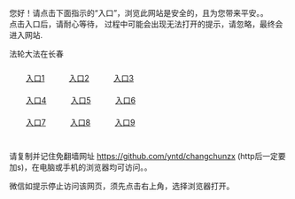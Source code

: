 您好！请点击下面指示的“入口”，浏览此网站是安全的，且为您带来平安。。 <br/>
点击入口后，请耐心等待， 过程中可能会出现无法打开的提示，请忽略，最终会进入网站. </br>

法轮大法在长春<br/>
<div style="padding:10px"><a style="margin:20px" target="_blank" href="https://d2tzml79kl99ai.cloudfront.net/2Qpsp?licuxjc" id="ccLink1" rel="nofollow">入口1</a> <a target="_blank" style="margin:20px" href="https://d27u2h7vk03lky.cloudfront.net/2Qpsp?fvbnxqya" id="ccLink2" rel="nofollow">入口2</a> <a style="margin:20px" target="_blank" href="https://d30oih3f7m7fbm.cloudfront.net/2Qpsp?ffpri" id="ccLink3" rel="nofollow">入口3</a></div>

<div style="padding:10px" ><a style="margin:20px" target="_blank" href="https://d2tzml79kl99ai.cloudfront.net/2Qpsp?licuxjc" id="ccLink4" rel="nofollow">入口4</a> <a style="margin:20px" href="https://d27u2h7vk03lky.cloudfront.net/2Qpsp?fvbnxqya" target="_blank" id="ccLink5" rel="nofollow">入口5</a> <a style="margin:20px" href="https://d30oih3f7m7fbm.cloudfront.net/2Qpsp?ffpri" target="_blank" id="ccLink6" rel="nofollow">入口6</a></div>

<div style="padding:10px"><a style="margin:20px" target="_blank" href="https://d2tzml79kl99ai.cloudfront.net/2Qpsp?licuxjc" id="ccLink7" rel="nofollow">入口7</a> <a style="margin:20px" href="https://d27u2h7vk03lky.cloudfront.net/2Qpsp?fvbnxqya" target="_blank" id="ccLink8" rel="nofollow">入口8</a> <a style="margin:20px" target="_blank" href="https://d30oih3f7m7fbm.cloudfront.net/2Qpsp?ffpri" id="ccLink9" rel="nofollow">入口9</a></div>

<br/>



请复制并记住免翻墙网址 https://github.com/yntd/changchunzx (http后一定要加s)，在电脑或手机的浏览器均可访问。。<br/>

微信如提示停止访问该网页，须先点击右上角，选择浏览器打开。
